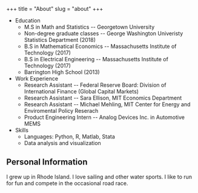 +++
title = "About"
slug = "about"
+++


+ Education 
  - M.S in Math and Statistics -- Georgetown University
  - Non-degree graduate classes -- George Washington Univeristy Statistics Department (2018)
  - B.S in Mathematical Economics -- Massachusetts Institute of Technology (2017)
  - B.S in Electrical Engineering -- Massachusetts Institute of Technology (2017)
  - Barrington High School (2013)
+ Work Experience
  - Research Assistant -- Federal Reserve Board: Division of International Finance (Global Capital Markets)
  - Research Assistant -- Sara Ellison, MIT Economics Department
  - Research Assistant -- Michael Mehling, MIT Center for Energy and Enviromental Policy Reserach 
  - Product Engineering Intern -- Analog Devices Inc. in Automotive MEMS
+ Skills
  - Languages: Python, R, Matlab, Stata
  - Data analysis and visualization


## Personal Information

I grew up in Rhode Island. I love sailing and other water sports. I like to run for fun and compete in the occasional road race.





